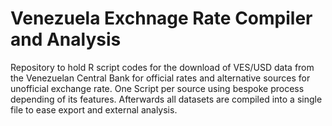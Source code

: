 # Venezuela Exchnage Rate Compiler and Analysis

Repository to hold R script codes for the download of VES/USD data from the Venezuelan Central Bank for official rates and alternative sources for unofficial exchange rate. One Script per source using bespoke process depending of its features. Afterwards all datasets are compiled into a single file to ease export and external analysis.

